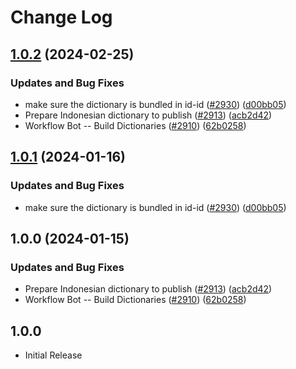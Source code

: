 # Change Log

## [1.0.2](https://github.com/fobo66/cspell-dicts/compare/@cspell/dict-id-id-v1.0.1...@cspell/dict-id-id@1.0.2) (2024-02-25)


### Updates and Bug Fixes

* make sure the dictionary is bundled in id-id ([#2930](https://github.com/fobo66/cspell-dicts/issues/2930)) ([d00bb05](https://github.com/fobo66/cspell-dicts/commit/d00bb05d2ccc35aebc4e33665003c5b185af8fac))
* Prepare Indonesian dictionary to publish ([#2913](https://github.com/fobo66/cspell-dicts/issues/2913)) ([acb2d42](https://github.com/fobo66/cspell-dicts/commit/acb2d422ab4b0092e96916a84ea17694868b96a2))
* Workflow Bot -- Build Dictionaries ([#2910](https://github.com/fobo66/cspell-dicts/issues/2910)) ([62b0258](https://github.com/fobo66/cspell-dicts/commit/62b025869fd385ca340dce8e39396aba1d932ae0))

## [1.0.1](https://github.com/streetsidesoftware/cspell-dicts/compare/@cspell/dict-id-id@1.0.0...@cspell/dict-id-id@1.0.1) (2024-01-16)


### Updates and Bug Fixes

* make sure the dictionary is bundled in id-id ([#2930](https://github.com/streetsidesoftware/cspell-dicts/issues/2930)) ([d00bb05](https://github.com/streetsidesoftware/cspell-dicts/commit/d00bb05d2ccc35aebc4e33665003c5b185af8fac))

## 1.0.0 (2024-01-15)


### Updates and Bug Fixes

* Prepare Indonesian dictionary to publish ([#2913](https://github.com/streetsidesoftware/cspell-dicts/issues/2913)) ([acb2d42](https://github.com/streetsidesoftware/cspell-dicts/commit/acb2d422ab4b0092e96916a84ea17694868b96a2))
* Workflow Bot -- Build Dictionaries ([#2910](https://github.com/streetsidesoftware/cspell-dicts/issues/2910)) ([62b0258](https://github.com/streetsidesoftware/cspell-dicts/commit/62b025869fd385ca340dce8e39396aba1d932ae0))

## 1.0.0

- Initial Release
